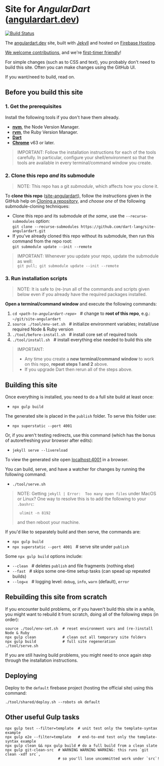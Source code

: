 # Site for _AngularDart_ ([angulardart.dev][])

[![Build Status](https://travis-ci.org/dart-lang/site-angulardart.svg?branch=master)](https://travis-ci.org/dart-lang/site-angulardart)

The [angulardart.dev][] site, built with [Jekyll][] and hosted on [Firebase Hosting][Firebase].

[We welcome contributions](CONTRIBUTING.md), and we're [first-timer
friendly](http://www.firsttimersonly.com)!

For simple changes (such as to CSS and text), you probably don't need to
build this site. Often you can make changes using the GitHub UI.

If you want/need to build, read on.

## Before you build this site

### 1. Get the prerequisites

Install the following tools if you don't have them already.

- **[nvm][]**, the Node Version Manager.
- **[rvm][]**, the Ruby Version Manager.
- **[Dart][]**
- **[Chrome][]** v63 or later.

> IMPORTANT: Follow the installation instructions for each of the tools
carefully. In particular, configure your shell/environment so
that the tools are available in every terminal/command window you create.

### 2. Clone this repo _and_ its submodule

> NOTE: This repo has a git _submodule_, which affects how you clone it.

To **clone this repo** ([site-angulardart][]), follow the instructions given in the
GitHub help on [Cloning a repository][], and _choose one_ of the following
submodule-cloning techniques:

- Clone this repo and its submodule _at the same_, use the
  `--recurse-submodules` option:<br>
  `git clone --recurse-submodules https://github.com/dart-lang/site-angulardart.git`
- If you've already cloned this repo without its submodule, then run
  this command from the repo root:<br>
  `git submodule update --init --remote`

> IMPORTANT:
> Whenever you update your repo, update the submodule as well:<br>
> `git pull; git submodule update --init --remote`

### 3. Run installation scripts

> NOTE: It is safe to (re-)run all of the commands and scripts given below even
if you already have the required packages installed.

**Open a terminal/command window** and execute the following commands:

1. <code>cd <i>\<path-to-angulardart-repo></i></code> &nbsp;&nbsp;# change to
   **root of this repo**, e.g.: `~/git/site-angulardart`
1. `source ./tool/env-set.sh` &nbsp;&nbsp;#
   initialize environment variables; install/use required Node & Ruby version
1. `./tool/before-install.sh` &nbsp;&nbsp;#
   install core set of required tools
1. `./tool/install.sh` &nbsp;&nbsp;#
   install everything else needed to build this site

> IMPORTANT:
> - Any time you create a **new terminal/command window** to work on
>   this repo, **repeat steps 1 and 2** above.
> - If you upgrade Dart then rerun all of the steps above.

## Building this site

Once everything is installed, you need to do a full site build at least once:

- `npx gulp build`

The generated site is placed in the `publish` folder. To serve this folder use:

- `npx superstatic --port 4001`

Or, if you aren't testing redirects, use this command (which has the bonus of
autorefreshing your browser after edits):

- `jekyll serve --livereload`

To view the generated site open [localhost:4001](http://localhost:4001/)
in a browser.

You can build, serve, and have a watcher for changes by running the
following command:

- `./tool/serve.sh`

> NOTE: Getting `jekyll | Error:  Too many open files` under MacOS or Linux?
>   One way to resolve this is to add the following to your `.bashrc`:
>
>      ulimit -n 8192
>
>   and then reboot your machine.

If you'd like to separately build and then serve, the commands are:

- `npx gulp build`
- `npx superstatic --port 4001` &nbsp;&nbsp;# serve site under `publish`

Some `npx gulp build` options include:

- `--clean` &nbsp;&nbsp;# deletes `publish` and file fragments (nothing else)
- `--fast` &nbsp;&nbsp;# skips some one-time setup tasks (can spead
   up repeated builds)
- `--log=x` &nbsp;&nbsp;# logging level: `debug`, `info`, `warn` (default),
   `error`

## Rebuilding this site from scratch

If you encounter build problems, or if you haven't build this site in a while,
you might want to rebuild it from scratch, doing all of the following steps
(in order):

```
source ./tool/env-set.sh  # reset environment vars and (re-)install Node & Ruby
npx gulp clean            # clean out all temporary site folders
npx gulp build            # full site regeneration
./tool/serve.sh
```

If you are still having build problems, you might need to once again step
through the installation instructions.

## Deploying

Deploy to the `default` firebase project (hosting the official site) using this
command:

```
./tool/shared/deploy.sh --robots ok default
```

## Other useful Gulp tasks

```
npx gulp test --filter=template  # unit test only the template-syntax example
npx gulp e2e --filter=template   # end-to-end test only the template-syntax example
npx gulp clean && npx gulp build # do a full build from a clean slate
npx gulp git-clean-src  # WARNING WARNING WARNING: this runs `git clean -xdf src`,
                        # so you'll lose uncommitted work under `src`!
```

[Build Status SVG]: https://travis-ci.com/dart-lang/site-angulardart.svg?branch=master
[Chrome]: https://www.google.ca/chrome
[Cloning a repository]: https://help.github.com/articles/cloning-a-repository
[Dart]: https://www.dartlang.org/install
[Dart install]: https://www.dartlang.org/install
[Firebase]: https://firebase.google.com/products/hosting/
[first-timers-only SVG]: https://img.shields.io/badge/first--timers--only-friendly-blue.svg?style=flat-square
[first-timers-only]: http://www.firsttimersonly.com/
[Jekyll]: https://jekyllrb.com/
[nvm]: https://github.com/nvm-sh/nvm/blob/master/README.md#installing-and-updating
[rvm]: https://rvm.io/rvm/install#installation
[site-angulardart]: https://github.com/dart-lang/site-angulardart
[site-www]: https://github.com/dart-lang/site-www
[angulardart.dev]: https://angulardart.dev

